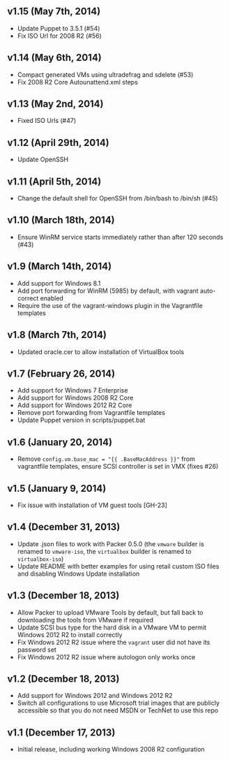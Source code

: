 ## v1.15 (May 7th, 2014)

* Update Puppet to 3.5.1 (#54)
* Fix ISO Url for 2008 R2 (#56)

## v1.14 (May 6th, 2014)

* Compact generated VMs using ultradefrag and sdelete (#53)
* Fix 2008 R2 Core Autounattend.xml steps

## v1.13 (May 2nd, 2014)

* Fixed ISO Urls (#47)

## v1.12 (April 29th, 2014)

* Update OpenSSH

## v1.11 (April 5th, 2014)

* Change the default shell for OpenSSH from /bin/bash to /bin/sh (#45)

## v1.10 (March 18th, 2014)

* Ensure WinRM service starts immediately rather than after 120 seconds (#43)

## v1.9 (March 14th, 2014)

* Add support for Windows 8.1
* Add port forwarding for WinRM (5985) by default, with vagrant auto-correct enabled
* Require the use of the vagrant-windows plugin in the Vagrantfile templates

## v1.8 (March 7th, 2014)

* Updated oracle.cer to allow installation of VirtualBox tools

## v1.7 (February 26, 2014)

* Add support for Windows 7 Enterprise
* Add support for Windows 2008 R2 Core
* Add support for Windows 2012 R2 Core
* Remove port forwarding from Vagrantfile templates
* Update Puppet version in scripts/puppet.bat

## v1.6 (January 20, 2014)

* Remove `config.vm.base_mac = "{{ .BaseMacAddress }}"` from vagrantfile templates, ensure SCSI controller is set in VMX (fixes #26)

## v1.5 (January 9, 2014)

* Fix issue with installation of VM guest tools [GH-23]

## v1.4 (December 31, 2013)

* Update .json files to work with Packer 0.5.0 (the `vmware` builder is renamed to `vmware-iso`, the `virtualbox` builder is renamed to `virtualbox-iso`)
* Update README with better examples for using retail custom ISO files and disabling Windows Update installation

## v1.3 (December 18, 2013)

* Allow Packer to upload VMware Tools by default, but fall back to downloading the tools from VMware if required
* Update SCSI bus type for the hard disk in a VMware VM to permit Windows 2012 R2 to install correctly
* Fix Windows 2012 R2 issue where the `vagrant` user did not have its password set
* Fix Windows 2012 R2 issue where autologon only works once

## v1.2 (December 18, 2013)

* Add support for Windows 2012 and Windows 2012 R2
* Switch all configurations to use Microsoft trial images that are publicly accessible so that you do not need MSDN or TechNet to use this repo

## v1.1 (December 17, 2013)

* Initial release, including working Windows 2008 R2 configuration

